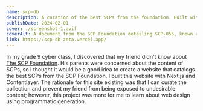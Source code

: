 ```yaml
---
name: scp-db
description: A curation of the best SCPs from the foundation. Built with Next.js and Contentlayer, with a 100% Chrome Lighthouse score
publishDate: 2024-02-01
cover: ./screenshot-1.avif
coverAlt: A document from the SCP Foundation detailing SCP-055, known as 'Antimeme'. It includes the SCP logo at the top with the text 'Secure, Contain, Protect'. The document specifies the item number SCP-055, classifies it as Keter, and provides special containment procedures and a description of the object.
link: https://scp-db-zeta.vercel.app/
---
```


In my grade 9 cyber class, I discovered that my friend didn't know about [The SCP Foundation](https://scp-wiki.wikidot.com/). His parents were concerned about the content of SCPs, so I thought it would be a good idea to create a website that catalogs the best SCPs from the SCP Foundation. I built this website with Next.js and Contentlayer. The rationale for this site existing was that I can curate the collection and prevent my friend from being exposed to undesirable content; however, this project was more for me to learn about web design using programmatic generation.
